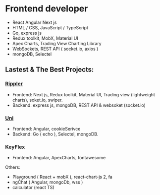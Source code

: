 # Frontend developer
* React Angular Next js
* HTML / CSS, JavaScript / TypeScript
* Go, express js
* Redux toolkit, MobX, Material UI
* Apex Charts, Trading View Charting Library
* WebSockets, REST API ( socket.io, axios )
* mongoDB, Selectel

## Lastest & The Best Projects:

### [Rippler]([Rippler](https://github.com/2ADA2/rippler))
- Frontend:  Next js, Redux toolkit, Material UI, Trading view (lightweight charts), soket.io, swiper.
- Backend: express js, mongoDB, REST API & websoket (socket.io)

### [Uni](https://github.com/2ADA2/uni)
- Frontend: Angular, cookieSerivce
- Backend: Go ( echo ), Selectel, mongoDB.

### KeyFlex
- Frontend: Angular, ApexCharts, fontawesome

Others:
- Playground ( React + mobX ), react-chart-js 2, fa
- ngChat ( Angular, mongoDb, wss )
- calculator (react TS)

